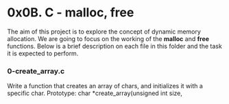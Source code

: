 # 0x0B. C - malloc, free
The aim of this project is to explore the concept of dynamic memory allocation.
We are going to focus on the working of the **malloc** and **free** functions.
Below is a brief description on each file in this folder and the task it is expected to perform.

### 0-create_array.c
Write a function that creates an array of chars, and initializes it with a specific char.
Prototype: char \*create_array(unsigned int size, 
